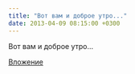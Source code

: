 ```yaml
---
title: "Вот вам и доброе утро..."
date: 2013-04-09 08:15:00 +0300
---
```


Вот вам и доброе утро...

[Вложение](/assets/vk_photos/2/_0xGZF-N3kM.jpg)
